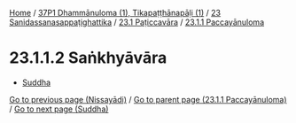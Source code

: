 
[Home](/) / [37P1 Dhammānuloma (1), Tikapaṭṭhānapāḷi (1)](../../...md) / [23 Sanidassanasappaṭighattika](../...md) / [23.1 Paṭiccavāra](...md) / [23.1.1 Paccayānuloma](../37P1/23/23.1/23.1.1.md)

# 23.1.1.2 Saṅkhyāvāra

* [Suddha](23.1.1.2/Suddha.md)

[Go to previous page (Nissayādi)](23.1.1.1/Nissayadi.md) / [Go to parent page (23.1.1 Paccayānuloma)](../37P1/23/23.1/23.1.1.md) / [Go to next page (Suddha)](23.1.1.2/Suddha.md)


